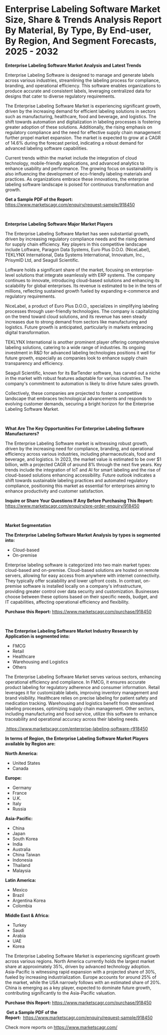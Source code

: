 <p><h1>Enterprise Labeling Software Market Size, Share & Trends Analysis Report By Material, By Type, By End-user, By Region, And Segment Forecasts, 2025 - 2032</h1></p><p><strong>Enterprise Labeling Software Market Analysis and Latest Trends</strong></p>
<p><p>Enterprise Labeling Software is designed to manage and generate labels across various industries, streamlining the labeling process for compliance, branding, and operational efficiency. This software enables organizations to produce accurate and consistent labels, leveraging centralized data for designs that cater to diverse regulatory requirements.</p><p>The Enterprise Labeling Software Market is experiencing significant growth, driven by the increasing demand for efficient labeling solutions in sectors such as manufacturing, healthcare, food and beverage, and logistics. The shift towards automation and digitalization in labeling processes is fostering greater adoption of these solutions. Additionally, the rising emphasis on regulatory compliance and the need for effective supply chain management further propel market expansion. The market is expected to grow at a CAGR of 14.6% during the forecast period, indicating a robust demand for advanced labeling software capabilities.</p><p>Current trends within the market include the integration of cloud technology, mobile-friendly applications, and advanced analytics to enhance usability and performance. The growing focus on sustainability is also influencing the development of eco-friendly labeling materials and practices. As organizations embrace these innovations, the enterprise labeling software landscape is poised for continuous transformation and growth.</p></p>
<p><strong>Get a Sample PDF of the Report:&nbsp;</strong> <a href="https://www.marketscagr.com/enquiry/request-sample/918450?utm_campaign=3018&utm_medium=2&utm_source=Github&utm_content=ia&utm_term=07032025&utm_id=enterprise-labeling-software">https://www.marketscagr.com/enquiry/request-sample/918450</a></p>
<p>&nbsp;</p>
<p><strong>Enterprise Labeling Software Major Market Players</strong></p>
<p><p>The Enterprise Labeling Software Market has seen substantial growth, driven by increasing regulatory compliance needs and the rising demand for supply chain efficiency. Key players in this competitive landscape include Loftware, Paragon Data Systems, Euro Plus D.O.O. (NiceLabel), TEKLYNX International, Data Systems International, Innovatum, Inc., PrisymID Ltd, and Seagull Scientific.</p><p>Loftware holds a significant share of the market, focusing on enterprise-level solutions that integrate seamlessly with ERP systems. The company continues to innovate, introducing cloud-based solutions and enhancing its scalability for global enterprises. Its revenue is estimated to be in the tens of millions, reflecting sustained growth fueled by expanding e-commerce and regulatory requirements.</p><p>NiceLabel, a product of Euro Plus D.O.O., specializes in simplifying labeling processes through user-friendly technologies. The company is capitalizing on the trend toward cloud solutions, and its revenue has seen steady increases due to strong demand from sectors like manufacturing and logistics. Future growth is anticipated, particularly in markets embracing digital transformation.</p><p>TEKLYNX International is another prominent player offering comprehensive labeling solutions, catering to a wide range of industries. Its ongoing investment in R&D for advanced labeling technologies positions it well for future growth, especially as companies look to enhance supply chain transparency and efficiency. </p><p>Seagull Scientific, known for its BarTender software, has carved out a niche in the market with robust features adaptable for various industries. The company's commitment to automation is likely to drive future sales growth.</p><p>Collectively, these companies are projected to foster a competitive landscape that embraces technological advancements and responds to evolving customer demands, securing a bright horizon for the Enterprise Labeling Software Market.</p></p>
<p>&nbsp;</p>
<p><strong>What Are The Key Opportunities For Enterprise Labeling Software Manufacturers?</strong></p>
<p><p>The Enterprise Labeling Software market is witnessing robust growth, driven by the increasing need for compliance, branding, and operational efficiency across various industries, including pharmaceuticals, food and beverage, and logistics. In 2023, the market value is estimated to be over $1 billion, with a projected CAGR of around 8% through the next five years. Key trends include the integration of IoT and AI for smart labeling and the rise of cloud-based solutions enhancing accessibility. Future outlook indicates a shift towards sustainable labeling practices and automated regulatory compliance, positioning this market as essential for enterprises aiming to enhance productivity and customer satisfaction.</p></p>
<p><strong>Inquire or Share Your Questions If Any Before Purchasing This Report:</strong> <a href="https://www.marketscagr.com/enquiry/pre-order-enquiry/918450?utm_campaign=3018&utm_medium=2&utm_source=Github&utm_content=ia&utm_term=07032025&utm_id=enterprise-labeling-software">https://www.marketscagr.com/enquiry/pre-order-enquiry/918450</a></p>
<p>&nbsp;</p>
<p><strong>Market Segmentation</strong></p>
<p><strong>The Enterprise Labeling Software Market Analysis by types is segmented into:</strong></p>
<p><ul><li>Cloud-based</li><li>On-premise</li></ul></p>
<p><p>Enterprise labeling software is categorized into two main market types: cloud-based and on-premise. Cloud-based solutions are hosted on remote servers, allowing for easy access from anywhere with internet connectivity. They typically offer scalability and lower upfront costs. In contrast, on-premise software is installed locally on a company's infrastructure, providing greater control over data security and customization. Businesses choose between these options based on their specific needs, budget, and IT capabilities, affecting operational efficiency and flexibility.</p></p>
<p><strong>Purchase this Report:&nbsp;</strong><a href="https://www.marketscagr.com/purchase/918450?utm_campaign=3018&utm_medium=2&utm_source=Github&utm_content=ia&utm_term=07032025&utm_id=enterprise-labeling-software">https://www.marketscagr.com/purchase/918450</a></p>
<p>&nbsp;</p>
<p><strong>The Enterprise Labeling Software Market Industry Research by Application is segmented into:</strong></p>
<p><ul><li>FMCG</li><li>Retail</li><li>Healthcare</li><li>Warehousing and Logistics</li><li>Others</li></ul></p>
<p><p>The Enterprise Labeling Software Market serves various sectors, enhancing operational efficiency and compliance. In FMCG, it ensures accurate product labeling for regulatory adherence and consumer information. Retail leverages it for customizable labels, improving inventory management and brand visibility. Healthcare relies on precise labeling for patient safety and medication tracking. Warehousing and logistics benefit from streamlined labeling processes, optimizing supply chain management. Other sectors, including manufacturing and food service, utilize this software to enhance traceability and operational accuracy across their labeling needs.</p></p>
<p><a href="https://www.marketscagr.com/enterprise-labeling-software-r918450?utm_campaign=3018&utm_medium=2&utm_source=Github&utm_content=ia&utm_term=07032025&utm_id=enterprise-labeling-software">&nbsp;https://www.marketscagr.com/enterprise-labeling-software-r918450</a></p>
<p><strong>In terms of Region, the Enterprise Labeling Software Market Players available by Region are:</strong></p>
<p>
    <p> <strong> North America: </strong>
        <ul>
            <li>United States</li>
            <li>Canada</li>
        </ul>
        </p> 
    <p> <strong> Europe: </strong>
        <ul>
            <li>Germany</li>
            <li>France</li>
            <li>U.K.</li>
            <li>Italy</li>
            <li>Russia</li>
        </ul>
        </p> 
    <p> <strong> Asia-Pacific: </strong>
        <ul>
            <li>China</li>
            <li>Japan</li>
            <li>South Korea</li>
            <li>India</li>
            <li>Australia</li>
            <li>China Taiwan</li>
            <li>Indonesia</li>
            <li>Thailand</li>
            <li>Malaysia</li>
        </ul>
        </p> 
    <p> <strong> Latin America: </strong>
        <ul>
            <li>Mexico</li>
            <li>Brazil</li>
            <li>Argentina Korea</li>
            <li>Colombia</li>
        </ul>
        </p> 
    <p> <strong> Middle East & Africa: </strong>
        <ul>
            <li>Turkey</li>
            <li>Saudi</li>
            <li>Arabia</li>
            <li>UAE</li>
            <li>Korea</li>
        </ul>
    </p>
    </p>
<p><p>The Enterprise Labeling Software Market is experiencing significant growth across various regions. North America currently holds the largest market share at approximately 35%, driven by advanced technology adoption. Asia-Pacific is witnessing rapid expansion with a projected share of 30%, fueled by increasing industrialization. Europe accounts for around 25% of the market, while the USA narrowly follows with an estimated share of 20%. China is emerging as a key player, expected to dominate future growth, contributing significantly to the Asia-Pacific valuation.</p></p>
<p><strong>Purchase this Report: </strong><a href="https://www.marketscagr.com/purchase/918450?utm_campaign=3018&utm_medium=2&utm_source=Github&utm_content=ia&utm_term=07032025&utm_id=enterprise-labeling-software">https://www.marketscagr.com/purchase/918450</a></p>
<p>&nbsp;<strong>Get a Sample PDF of the Report:&nbsp;&nbsp;</strong><a href="https://www.marketscagr.com/enquiry/request-sample/918450?utm_campaign=3018&utm_medium=2&utm_source=Github&utm_content=ia&utm_term=07032025&utm_id=enterprise-labeling-software">https://www.marketscagr.com/enquiry/request-sample/918450</a></p>
<p><strong></strong></p>
<p>Check more reports on <a href="https://www.marketscagr.com/?utm_campaign=3018&utm_medium=2&utm_source=Github&utm_content=ia&utm_term=07032025&utm_id=enterprise-labeling-software">https://www.marketscagr.com/</a></p>